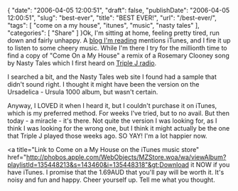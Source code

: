 {
    "date": "2006-04-05 12:00:51",
    "draft": false,
    "publishDate": "2006-04-05 12:00:51",
    "slug": "best-ever",
    "title": "BEST EVER!",
    "url": "\/best-ever\/",
    "tags": [
        "come on a my house",
        "itunes",
        "music",
        "nasty tales"
    ],
    "categories": [
        "Share"
    ]
}Ok, I'm sitting at home, feeling pretty tired, run down and fairly
unhappy. A [blog I'm
reading](http://www.bogglethemind.com/index.php?itemid=29 "Boggle the Mind's mention of iTunes")
mentions iTunes, and I fire it up to listen to some cheery music. While
I'm there I try for the millionth time to find a copy of "Come On a My
House" a remix of a Rosemary Clooney song by Nasty Tales which I first
heard on [Triple J
radio](http://triplej.net.au/ "Triple J youth radio station").

I searched a bit, and the Nasty Tales web site I found had a sample that
didn't sound right. I thought it might have been the version on the
Ursadelica - Ursula 1000 album, but wasn't certain.

Anyway, I LOVED it when I heard it, but I couldn't purchase it on
iTunes, which is my preferred method. For weeks I've tried, but to no
avail. But then today - a miracle - it's there. Not quite the version I
was looking for, as I think I was looking for the wrong one, but I think
it might actually be the one that Triple J played those weeks ago. SO
YAY! I'm a lot happier now.

&lt;a title="Link to Come on a My House on the iTunes music store"
href="http://phobos.apple.com/WebObjects/MZStore.woa/wa/viewAlbum?playlistId=135448213&s=143460&i=135448318"&gt;Download
it NOW if you have iTunes. I promise that the 1.69AUD that you'll pay
will be worth it. It's noisy and fun and happy. Cheer yourself up. Tell
me what you thought.